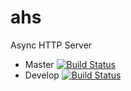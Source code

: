 # ahs
Async HTTP Server

* Master  [![Build Status](https://travis-ci.org/stpr/ahs.svg?branch=master)](https://travis-ci.org/stpr/ahs)
* Develop [![Build Status](https://travis-ci.org/stpr/ahs.svg?branch=develop)](https://travis-ci.org/stpr/ahs)